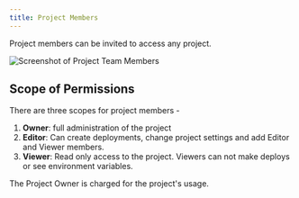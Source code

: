 ```yaml
---
title: Project Members
---
```


Project members can be invited to access any project.

<Image src="https://res.cloudinary.com/railway/image/upload/v1644620958/docs/MemberView_New_p0s3be.png"
alt="Screenshot of Project Team Members"
layout="responsive"
width={1377} height={823} quality={100} />

## Scope of Permissions

There are three scopes for project members -

1. **Owner**: full administration of the project
2. **Editor**: Can create deployments, change project settings and add Editor and Viewer members.
3. **Viewer**: Read only access to the project. Viewers can not make deploys or see environment variables.

The Project Owner is charged for the project's usage.